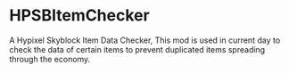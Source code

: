 # HPSBItemChecker
A Hypixel Skyblock Item Data Checker, This mod is used in current day to check the data of certain items to prevent duplicated items spreading through the economy. 
